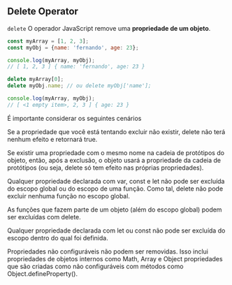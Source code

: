 ## Delete Operator

`delete` O operador JavaScript remove uma **propriedade de um objeto**.

```javascript
const myArray = [1, 2, 3];
const myObj = {name: 'fernando', age: 23};

console.log(myArray, myObj);
// [ 1, 2, 3 ] { name: 'fernando', age: 23 }

delete myArray[0];
delete myObj.name; // ou delete myObj['name'];

console.log(myArray, myObj);
// [ <1 empty item>, 2, 3 ] { age: 23 }
```

É importante considerar os seguintes cenários

Se a propriedade que você está tentando excluir não existir, delete 
não terá nenhum efeito e retornará true.

Se existir uma propriedade com o mesmo nome na cadeia de protótipos 
do objeto, então, após a exclusão, o objeto usará a propriedade da 
cadeia de protótipos (ou seja, delete só tem efeito nas próprias propriedades).

Qualquer propriedade declarada com var, const e let não pode ser excluída do escopo 
global ou do escopo de uma função. Como tal, delete não pode excluir nenhuma função 
no escopo global.

As funções que fazem parte de um objeto (além do escopo global) podem ser 
excluídas com delete.

Qualquer propriedade declarada com let ou const não pode ser excluída do 
escopo dentro do qual foi definida.

Propriedades não configuráveis ​​não podem ser removidas. Isso inclui 
propriedades de objetos internos como Math, Array e Object propriedades 
que são criadas como não configuráveis ​​com métodos como Object.defineProperty().
